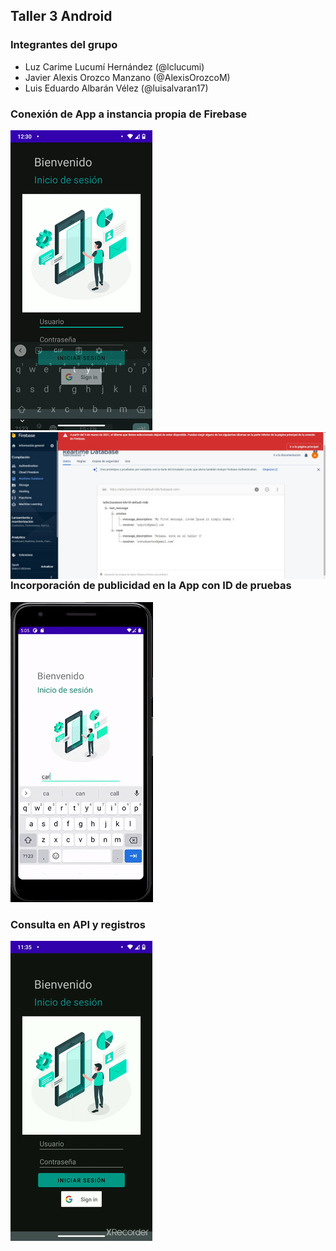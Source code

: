 ## Taller 3 Android

### Integrantes del grupo
- Luz Carime Lucumí Hernández (@lclucumi)
- Javier Alexis Orozco Manzano (@AlexisOrozcoM)
- Luis Eduardo Albarán Vélez (@luisalvaran17)

### Conexión de App a instancia propia de Firebase
![](GIFFireBase.gif)
<img align="right" src="FirebaseEvidence.jpeg">

### Incorporación de publicidad en la App con ID de pruebas
![](GIFPublicidad.gif)

### Consulta en API y registros
![](GIFAPI.gif)
